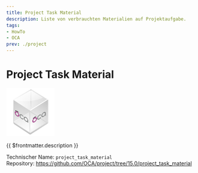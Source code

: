 ```yaml
---
title: Project Task Material
description: Liste von verbrauchten Materialien auf Projektaufgabe.
tags:
- HowTo
- OCA
prev: ./project
---
```

# Project Task Material
![icon_oca_app](attachments/icon_oca_app.png)

{{ $frontmatter.description }}

Technischer Name: `project_task_material`\
Repository: <https://github.com/OCA/project/tree/15.0/project_task_material>
